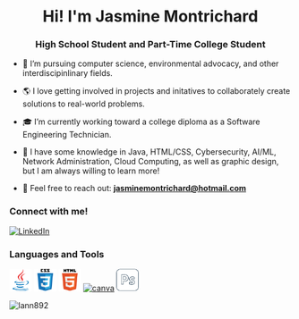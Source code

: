 <!-- broo <script src="https://platform.linkedin.com/badges/js/profile.js" async defer type="text/javascript"></script> -->

<h1 align="center">Hi! I'm Jasmine Montrichard</h1>
<h3 align="center">High School Student and Part-Time College Student</h3>

<p align="left">
  <!-- filler -->
</p>

- 🌸 I’m pursuing computer science, environmental advocacy, and other interdiscipinlinary fields.

- 🌎 I love getting involved in projects and initatives to collaborately create solutions to real-world problems.

- 🎓 I’m currently working toward a college diploma as a Software Engineering Technician.

- 🌱 I have some knowledge in Java, HTML/CSS, Cybersecurity, AI/ML, Network Administration, Cloud Computing, as well as graphic design, but I am always willing to learn more!

- 📧 Feel free to reach out: **jasminemontrichard@hotmail.com**

<h3 align="left">Connect with me!</h3>
<p align="left">
  <a href="https://www.linkedin.com/in/jasminemontrichard/" target="blank">
    <img alt="LinkedIn" src="https://img.shields.io/badge/linkedin-%230077B5.svg?&style=for-the-badge&logo=linkedin&logoColor=white"/>
  </a>
</p>

<h3 align="left">Languages and Tools</h3>
<p align="left"> 
  <!-- Java --><a href="https://www.java.com" target="_blank" rel="noreferrer"><img src="https://raw.githubusercontent.com/devicons/devicon/master/icons/java/java-original.svg" alt="java" width="40" height="40"/></a>
  <!-- CSS  --><a href="https://www.w3schools.com/css/" target="_blank" rel="noreferrer"><img src="https://raw.githubusercontent.com/devicons/devicon/master/icons/css3/css3-original-wordmark.svg" alt="css3" width="40" height="40"/></a>
  <!-- HTML --><a href="https://www.w3.org/html/" target="_blank" rel="noreferrer"><img src="https://raw.githubusercontent.com/devicons/devicon/master/icons/html5/html5-original-wordmark.svg" alt="html5" width="40" height="40"/></a>
  <!-- Canva --><a href="https://www.canva.com/" target="_blank" rel="noreferrer"> <img src="https://upload.wikimedia.org/wikipedia/commons/0/08/Canva_icon_2021.svg" alt="canva" width="40" height="40"/></a>
  <!-- Photoshop --><a href="https://www.photoshop.com/en" target="_blank" rel="noreferrer"> <img src="https://raw.githubusercontent.com/devicons/devicon/master/icons/photoshop/photoshop-line.svg" alt="photoshop" width="40" height="40"/></a>
</p>

<p>
  <!--<div class="badge-base LI-profile-badge" data-locale="en_US" data-size="large" data-theme="light" data-type="HORIZONTAL" data-vanity="jasminemontrichard" data-version="v1">
    <a class="badge-base__link LI-simple-link" href="https://ca.linkedin.com/in/jasminemontrichard?trk=profile-badge">Jasmine Montrichard</a>
  </div>-->
  <img align="left" src="https://github-readme-stats.vercel.app/api/top-langs?username=jasminemontrichard&show_icons=true&locale=en&layout=compact" alt="lann892"/>
</p>
